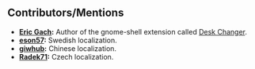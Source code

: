 ## Contributors/Mentions

- **[Eric Gach](https://github.com/BigE):** Author of the gnome-shell extension called [Desk Changer](https://github.com/BigE/desk-changer).
- **[eson57](https://github.com/eson57):** Swedish localization.
- **[giwhub](https://github.com/giwhub):** Chinese localization.
- **[Radek71](https://github.com/Radek71):** Czech localization.
